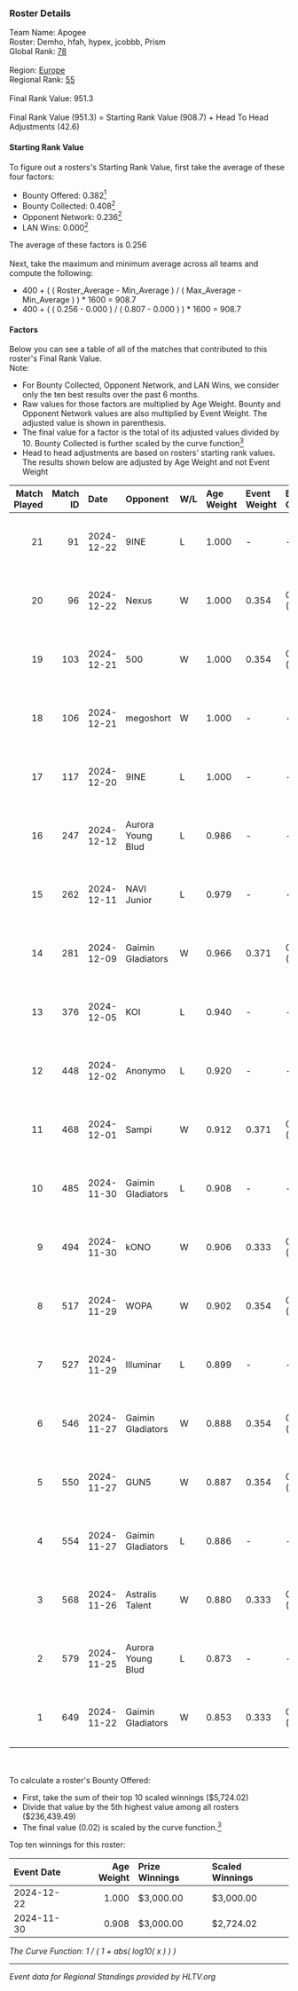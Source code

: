 ### Roster Details<br />
Team Name: Apogee<br />
Roster: Demho, hfah, hypex, jcobbb, Prism<br />
Global Rank: [78](../../standings_global_2025_01_13.md)<br />
<br />
Region: [Europe]( ../../standings_europe_2025_01_13.md)<br />
Regional Rank: [55]( ../../standings_europe_2025_01_13.md)<br />
<br />
Final Rank Value:  951.3<br />
<br />
Final Rank Value (951.3) = Starting Rank Value (908.7) + Head To Head Adjustments (42.6)<br />

#### Starting Rank Value<br />
To figure out a rosters's Starting Rank Value, first take the average of these four factors:<br />
- Bounty Offered: 0.382[<sup>1</sup>](#table2)
- Bounty Collected: 0.408[<sup>2</sup>](#table1)
- Opponent Network: 0.236[<sup>2</sup>](#table1)
- LAN Wins: 0.000[<sup>2</sup>](#table1)

The average of these factors is 0.256<br />
<br />
Next, take the maximum and minimum average across all teams and compute the following:<br />
- 400 + ( ( Roster_Average - Min_Average ) / ( Max_Average - Min_Average ) ) * 1600 = 908.7
- 400 + ( ( 0.256 - 0.000 ) / ( 0.807 - 0.000 ) ) * 1600 = 908.7


#### Factors<br />
Below you can see a table of all of the matches that contributed to this roster's Final Rank Value.<br />
Note:<br />

- For Bounty Collected, Opponent Network, and LAN Wins, we consider only the ten best results over the past 6 months.
- Raw values for those factors are multiplied by Age Weight. Bounty and Opponent Network values are also multiplied by Event Weight. The adjusted value is shown in parenthesis.
- The final value for a factor is the total of its adjusted values divided by 10. Bounty Collected is further scaled by the curve function[<sup>3</sup>](#curveFunction)
- Head to head adjustments are based on rosters' starting rank values. The results shown below are adjusted by Age Weight and not Event Weight
<span id="table1"></span><br />


| Match Played | Match ID | Date       | Opponent          | W/L | Age Weight | Event Weight | Bounty Collected | Opponent Network | LAN Wins  | H2H Adj. | Roster                            |
| -: | -: | :- | :- | :- | :- | :- | :- | :- | :- | -: | :- |
|           21 |       91 | 2024-12-22 | 9INE              | L   | 1.000      | -            | -                | -                | -         |   -12.29 | Demho, hfah, hypex, jcobbb, Prism |
|           20 |       96 | 2024-12-22 | Nexus             | W   | 1.000      | 0.354        | 0.397 (0.140)    | 0.761 (0.269)    | 0 (0.000) |    26.59 | Demho, hfah, hypex, jcobbb, Prism |
|           19 |      103 | 2024-12-21 | 500               | W   | 1.000      | 0.354        | 0.059 (0.021)    | 0.845 (0.299)    | 0 (0.000) |    22.55 | Demho, hfah, hypex, jcobbb, Prism |
|           18 |      106 | 2024-12-21 | megoshort         | W   | 1.000      | -            | -                | -                | 0 (0.000) |     2.66 | Demho, hfah, hypex, jcobbb, Prism |
|           17 |      117 | 2024-12-20 | 9INE              | L   | 1.000      | -            | -                | -                | -         |   -12.45 | Demho, hfah, hypex, jcobbb, Prism |
|           16 |      247 | 2024-12-12 | Aurora Young Blud | L   | 0.986      | -            | -                | -                | -         |   -13.01 | Demho, hfah, hypex, jcobbb, Prism |
|           15 |      262 | 2024-12-11 | NAVI Junior       | L   | 0.979      | -            | -                | -                | -         |    -8.78 | Demho, hfah, hypex, jcobbb, Prism |
|           14 |      281 | 2024-12-09 | Gaimin Gladiators | W   | 0.966      | 0.371        | 0.080 (0.028)    | 0.871 (0.312)    | 0 (0.000) |    16.82 | Demho, hfah, hypex, jcobbb, Prism |
|           13 |      376 | 2024-12-05 | KOI               | L   | 0.940      | -            | -                | -                | -         |   -13.19 | Demho, hfah, hypex, jcobbb, Prism |
|           12 |      448 | 2024-12-02 | Anonymo           | L   | 0.920      | -            | -                | -                | -         |   -19.68 | Demho, hfah, hypex, jcobbb, Prism |
|           11 |      468 | 2024-12-01 | Sampi             | W   | 0.912      | 0.371        | 0.042 (0.014)    | 0.293 (0.099)    | 0 (0.000) |    14.53 | Demho, hfah, hypex, jcobbb, Prism |
|           10 |      485 | 2024-11-30 | Gaimin Gladiators | L   | 0.908      | -            | -                | -                | -         |   -10.99 | Demho, hfah, hypex, jcobbb, Prism |
|            9 |      494 | 2024-11-30 | kONO              | W   | 0.906      | 0.333        | 0.044 (0.013)    | 0.721 (0.218)    | 0 (0.000) |    11.56 | Demho, hfah, hypex, jcobbb, Prism |
|            8 |      517 | 2024-11-29 | WOPA              | W   | 0.902      | 0.354        | 0.059 (0.019)    | 0.584 (0.186)    | 0 (0.000) |    13.76 | Demho, hfah, hypex, jcobbb, Prism |
|            7 |      527 | 2024-11-29 | Illuminar         | L   | 0.899      | -            | -                | -                | -         |   -16.08 | Demho, hfah, hypex, jcobbb, Prism |
|            6 |      546 | 2024-11-27 | Gaimin Gladiators | W   | 0.888      | 0.354        | 0.080 (0.025)    | 0.871 (0.274)    | 0 (0.000) |    16.90 | Demho, hfah, hypex, jcobbb, Prism |
|            5 |      550 | 2024-11-27 | GUN5              | W   | 0.887      | 0.354        | 0.218 (0.069)    | 1.000 (0.314)    | 0 (0.000) |    20.98 | Demho, hfah, hypex, jcobbb, Prism |
|            4 |      554 | 2024-11-27 | Gaimin Gladiators | L   | 0.886      | -            | -                | -                | -         |   -10.56 | Demho, hfah, hypex, jcobbb, Prism |
|            3 |      568 | 2024-11-26 | Astralis Talent   | W   | 0.880      | 0.333        | 0.005 (0.002)    | 0.469 (0.138)    | 0 (0.000) |     8.61 | Demho, hfah, hypex, jcobbb, Prism |
|            2 |      579 | 2024-11-25 | Aurora Young Blud | L   | 0.873      | -            | -                | -                | -         |   -12.06 | Demho, hfah, hypex, jcobbb, Prism |
|            1 |      649 | 2024-11-22 | Gaimin Gladiators | W   | 0.853      | 0.333        | 0.080 (0.023)    | 0.871 (0.247)    | -         |    16.76 | Demho, hfah, hypex, jcobbb, Prism |

<br />
<span id="table2"></span><br />
To calculate a roster's Bounty Offered:<br />

- First, take the sum of their top 10 scaled winnings ($5,724.02)
- Divide that value by the 5th highest value among all rosters ($236,439.49)
- The final value (0.02) is scaled by the curve function.[<sup>3</sup>](#curveFunction)

Top ten winnings for this roster:<br />

| Event Date | Age Weight | Prize Winnings | Scaled Winnings |
| :- | -: | :- | :- |
| 2024-12-22 |      1.000 | $3,000.00      | $3,000.00       |
| 2024-11-30 |      0.908 | $3,000.00      | $2,724.02       |


<span id="curveFunction"></span>_The Curve Function: 1 / ( 1 + abs( log10( x ) ) )_<br />

---
_Event data for Regional Standings provided by HLTV.org_<br />
